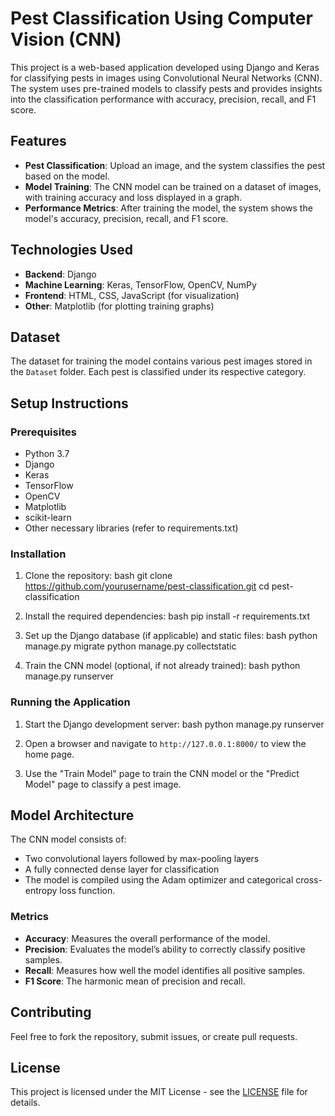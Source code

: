 # Pest Classification Using Computer Vision (CNN)

This project is a web-based application developed using Django and Keras for classifying pests in images using Convolutional Neural Networks (CNN). The system uses pre-trained models to classify pests and provides insights into the classification performance with accuracy, precision, recall, and F1 score.

## Features

- **Pest Classification**: Upload an image, and the system classifies the pest based on the model.
- **Model Training**: The CNN model can be trained on a dataset of images, with training accuracy and loss displayed in a graph.
- **Performance Metrics**: After training the model, the system shows the model's accuracy, precision, recall, and F1 score.

## Technologies Used

- **Backend**: Django
- **Machine Learning**: Keras, TensorFlow, OpenCV, NumPy
- **Frontend**: HTML, CSS, JavaScript (for visualization)
- **Other**: Matplotlib (for plotting training graphs)

## Dataset

The dataset for training the model contains various pest images stored in the `Dataset` folder. Each pest is classified under its respective category.

## Setup Instructions

### Prerequisites

- Python 3.7
- Django
- Keras
- TensorFlow
- OpenCV
- Matplotlib
- scikit-learn
- Other necessary libraries (refer to requirements.txt)

### Installation

1. Clone the repository:
   bash
   git clone https://github.com/yourusername/pest-classification.git
   cd pest-classification
   

2. Install the required dependencies:
   bash
   pip install -r requirements.txt
   

3. Set up the Django database (if applicable) and static files:
   bash
   python manage.py migrate
   python manage.py collectstatic
   

4. Train the CNN model (optional, if not already trained):
   bash
   python manage.py runserver
   

### Running the Application

1. Start the Django development server:
   bash
   python manage.py runserver
   

2. Open a browser and navigate to `http://127.0.0.1:8000/` to view the home page.

3. Use the "Train Model" page to train the CNN model or the "Predict Model" page to classify a pest image.

## Model Architecture

The CNN model consists of:
- Two convolutional layers followed by max-pooling layers
- A fully connected dense layer for classification
- The model is compiled using the Adam optimizer and categorical cross-entropy loss function.

### Metrics

- **Accuracy**: Measures the overall performance of the model.
- **Precision**: Evaluates the model’s ability to correctly classify positive samples.
- **Recall**: Measures how well the model identifies all positive samples.
- **F1 Score**: The harmonic mean of precision and recall.

## Contributing

Feel free to fork the repository, submit issues, or create pull requests.

## License

This project is licensed under the MIT License - see the [LICENSE](LICENSE) file for details.
